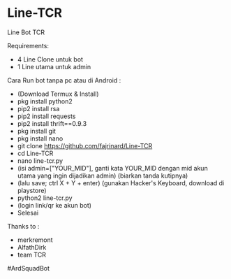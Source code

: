 # Line-TCR
Line Bot TCR

Requirements:
- 4 Line Clone untuk bot
- 1 Line utama untuk admin

Cara Run bot tanpa pc atau di Android :
- (Download Termux & Install)
- pkg install python2
- pip2 install rsa
- pip2 install requests
- pip2 install thrift==0.9.3
- pkg install git
- pkg install nano
- git clone https://github.com/fajrinard/Line-TCR
- cd Line-TCR
- nano line-tcr.py
- (isi admin=["YOUR_MID"], ganti kata YOUR_MID dengan mid akun utama yang ingin dijadikan admin) (biarkan tanda kutipnya)
- (lalu save; ctrl X + Y + enter) (gunakan Hacker's Keyboard, download di playstore)
- python2 line-tcr.py
- (login link/qr ke akun bot)
- Selesai


Thanks to :
- merkremont
- AlfathDirk
- team TCR

#ArdSquadBot
